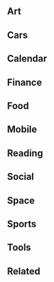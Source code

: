 ## Art


## Cars


## Calendar


## Finance


## Food


## Mobile


## Reading


## Social


## Space


## Sports


## Tools


## Related

